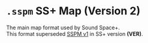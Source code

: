 # `.sspm` SS+ Map (Version 2)

The main map format used by Sound Space+.  
This format superseded [SSPM v1](v1.md) in SS+ version **(VER)**.
